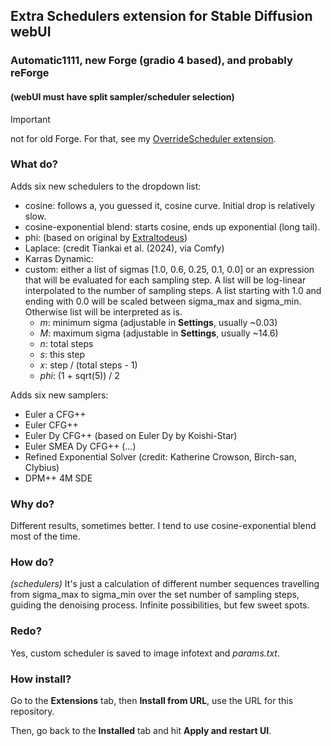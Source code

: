 ## Extra Schedulers extension for Stable Diffusion webUI ##
### Automatic1111, new Forge (gradio 4 based), and probably reForge ###
#### (webUI must have split sampler/scheduler selection) ####

>[!IMPORTANT]
>not for old Forge. For that, see my [OverrideScheduler extension](https://github.com/DenOfEquity/SchedRide).

### What do? ###
Adds six new schedulers to the dropdown list:
* cosine: follows a, you guessed it, cosine curve. Initial drop is relatively slow.
* cosine-exponential blend: starts cosine, ends up exponential (long tail).
* phi: (based on original by [Extraltodeus](https://github.com/Extraltodeus/sigmas_tools_and_the_golden_scheduler))
* Laplace: (credit Tiankai et al. (2024), via Comfy)
* Karras Dynamic: 
* custom: either a list of sigmas [1.0, 0.6, 0.25, 0.1, 0.0] or an expression that will be evaluated for each sampling step. A list will be log-linear interpolated to the number of sampling steps. A list starting with 1.0 and ending with 0.0 will be scaled between sigma_max and sigma_min. Otherwise list will be interpreted as is.
  * *m*: minimum sigma (adjustable in **Settings**, usually ~0.03)
  * *M*: maximum sigma (adjustable in **Settings**, usually ~14.6)
  * *n*: total steps
  * *s*: this step
  * *x*: step / (total steps - 1)
  * *phi*: (1 + sqrt(5)) / 2

Adds six new samplers:
* Euler a CFG++
* Euler CFG++
* Euler Dy CFG++ (based on Euler Dy by Koishi-Star)
* Euler SMEA Dy CFG++ (...)
* Refined Exponential Solver (credit: Katherine Crowson, Birch-san, Clybius)
* DPM++ 4M SDE
  
### Why do? ###
Different results, sometimes better. I tend to use cosine-exponential blend most of the time.

### How do? ###
*(schedulers)* It's just a calculation of different number sequences travelling from sigma_max to sigma_min over the set number of sampling steps, guiding the denoising process. Infinite possibilities, but few sweet spots.

### Redo? ###
Yes, custom scheduler is saved to image infotext and *params.txt*.

### How install? ###
Go to the **Extensions** tab, then **Install from URL**, use the URL for this repository.

Then, go back to the **Installed** tab and hit **Apply and restart UI**.
